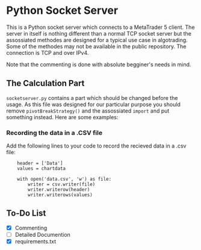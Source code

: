 # Python Socket Server #
This is a Python socket server which connects to a MetaTrader 5 client. The server in itself is nothing different than a normal TCP socket server but the assossiated methodes are designed for a typical use case in algotrading. Some of the methodes may not be available in the public repository.
The connection is TCP and over IPv4.

Note that the commenting is done with absolute begginer's needs in mind.

## The Calculation Part ##
`socketserver.py` contains a part which should be changed before the usage. As this file was designed for our particular purpose you should remove `pivotBreakStrategy()` and the assossiated `import` and put something instead. Here are some examples:

### Recording the data in a .CSV file ###
Add the following lines to your code to record the recieved data in a .csv file:
```
    header = ['Data']
    values = chartdata

    with open('data.csv', 'w') as file:
        writer = csv.writer(file)
        writer.writerow(header)
        writer.writerows(values)
```

## To-Do List ##
- [x] Commenting
- [ ] Detailed Documention
- [x] requirements.txt